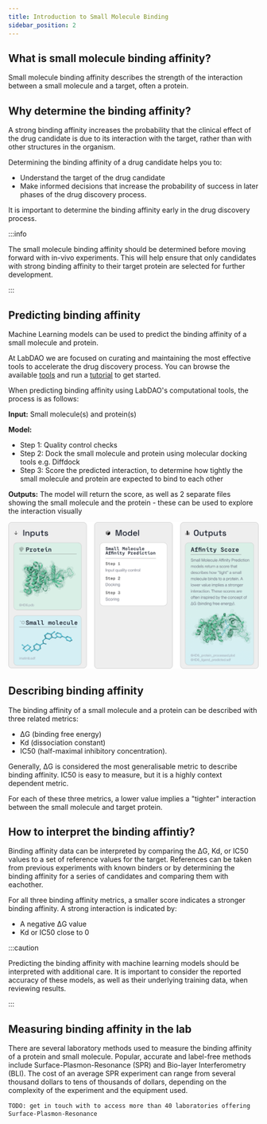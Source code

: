 ```yaml
---
title: Introduction to Small Molecule Binding
sidebar_position: 2
---
```


## What is small molecule binding affinity?
Small molecule binding affinity describes the strength of the interaction between a small molecule and a target, often a protein. 

## Why determine the binding affinity? 
A strong binding affinity increases the probability that the clinical effect of the drug candidate is due to its interaction with the target, rather than with other structures in the organism. 

Determining the binding affinity of a drug candidate helps you to:
* Understand the target of the drug candidate
* Make informed decisions that increase the probability of success in later phases of the drug discovery process.

It is important to determine the binding affinity early in the drug discovery process.

:::info

The small molecule binding affinity should be determined before moving forward with in-vivo experiments. This will help ensure that only candidates with strong binding affinity to their target protein are selected for further development.

:::

## Predicting binding affinity

Machine Learning models can be used to predict the binding affinity of a small molecule and protein. 

At LabDAO we are focused on curating and maintaining the most effective tools to accelerate the drug discovery process. You can browse the available [tools](../small-molecule-binding/tools.md) and run a [tutorial](../small-molecule-binding/run-an-example.md) to get started.

When predicting binding affinity using LabDAO's computational tools, the process is as follows:

**Input:** Small molecule(s) and protein(s)

**Model:** 
* Step 1: Quality control checks
* Step 2: Dock the small molecule and protein using molecular docking tools e.g. Diffdock
* Step 3: Score the predicted interaction, to determine how tightly the small molecule and protein are expected to bind to each other

**Outputs:** The model will return the score, as well as 2 separate files showing the small molecule and the protein - these can be used to explore the interaction visually

![alt text](smallller.png)

## Describing binding affinity

The binding affinity of a small molecule and a protein can be described with three related metrics:

* ΔG (binding free energy)
* Kd (dissociation constant)
* IC50 (half-maximal inhibitory concentration).

Generally, ΔG is considered the most generalisable metric to describe binding affinity. IC50 is easy to measure, but it is a highly context dependent metric. 

For each of these three metrics, a lower value implies a "tighter" interaction between the small molecule and target protein. 

## How to interpret the binding affintiy? 
Binding affinity data can be interpreted by comparing the ΔG, Kd, or IC50 values to a set of reference values for the target. References can be taken from previous experiments with known binders or by determining the binding affinity for a series of candidates and comparing them with eachother.

For all three binding affinity metrics, a smaller score indicates a stronger binding affinity. A strong interaction is indicated by:

* A negative ΔG value
* Kd or IC50 close to 0

:::caution

Predicting the binding affinity with machine learning models should be interpreted with additional care. It is important to consider the reported accuracy of these models, as well as their underlying training data, when reviewing results.

:::

## Measuring binding affinity in the lab
There are several laboratory methods used to measure the binding affinity of a protein and small molecule. Popular, accurate and label-free methods include Surface-Plasmon-Resonance (SPR) and Bio-layer Interferometry (BLI). The cost of an average SPR experiment can range from several thousand dollars to tens of thousands of dollars, depending on the complexity of the experiment and the equipment used.

````
TODO: get in touch with to access more than 40 laboratories offering Surface-Plasmon-Resonance
````

